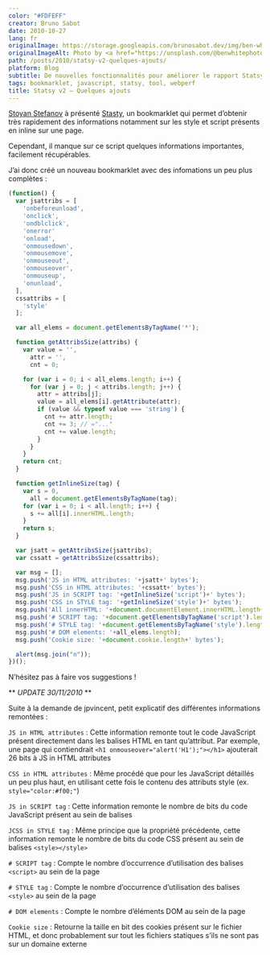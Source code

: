 ```yaml
---
color: "#FDFEFF"
creator: Bruno Sabot
date: 2010-10-27
lang: fr
originalImage: https://storage.googleapis.com/brunosabot.dev/img/ben-white-W8Qqn1PmQH0-unsplash.jpeg
originalImageAlt: Photo by <a href="https://unsplash.com/@benwhitephotography">Ben White</a> on <a href="https://unsplash.com">Unsplash</a>.
path: /posts/2010/statsy-v2-quelques-ajouts/
platform: Blog
subtitle: De nouvelles fonctionnalités pour améliorer le rapport Statsy
tags: bookmarklet, javascript, statsy, tool, webperf
title: Statsy v2 – Quelques ajouts
---
```


[Stoyan Stefanov](http://www.phpied.com/) à présenté [Stasty](http://www.phpied.com/statsy-more-data-points-for-markup-quality/), un bookmarklet qui permet d’obtenir très rapidement des informations notamment sur les style et script présents en inline sur une page.

Cependant, il manque sur ce script quelques informations importantes, facilement récupérables.

J’ai donc créé un nouveau bookmarklet avec des infomations un peu plus complètes :

```javascript
(function() {
  var jsattribs = [
    'onbeforeunload',
    'onclick',
    'ondblclick',
    'onerror'
    'onload',
    'onmousedown',
    'onmousemove',
    'onmouseout',
    'onmouseover',
    'onmouseup',
    'onunload',
  ],
  cssattribs = [
    'style'
  ];

  var all_elems = document.getElementsByTagName('*');

  function getAttribsSize(attribs) {
    var value = '',
      attr = '',
      cnt = 0;

    for (var i = 0; i < all_elems.length; i++) {
      for (var j = 0; j < attribs.length; j++) {
        attr = attribs[j];
        value = all_elems[i].getAttribute(attr);
        if (value && typeof value === 'string') {
          cnt += attr.length;
          cnt += 3; // ="..."
          cnt += value.length;
        }
      }
    }
    return cnt;
  }

  function getInlineSize(tag) {
    var s = 0,
      all = document.getElementsByTagName(tag);
    for (var i = 0; i < all.length; i++) {
      s += all[i].innerHTML.length;
    }
    return s;
  }

  var jsatt = getAttribsSize(jsattribs);
  var cssatt = getAttribsSize(cssattribs);

  var msg = [];
  msg.push('JS in HTML attributes: '+jsatt+' bytes');
  msg.push('CSS in HTML attributes: '+cssatt+' bytes');
  msg.push('JS in SCRIPT tag: '+getInlineSize('script')+' bytes');
  msg.push('CSS in STYLE tag: '+getInlineSize('style')+' bytes');
  msg.push('All innerHTML: '+document.documentElement.innerHTML.length+' bytes');
  msg.push('# SCRIPT tag: '+document.getElementsByTagName('script').length);
  msg.push('# STYLE tag: '+document.getElementsByTagName('style').length);
  msg.push('# DOM elements: '+all_elems.length);
  msg.push('Cookie size: '+document.cookie.length+' bytes');

  alert(msg.join("n"));
})();
```

N’hésitez pas à faire vos suggestions !

** _UPDATE 30/11/2010_ **

Suite à la demande de jpvincent, petit explicatif des différentes informations remontées :

`JS in HTML attributes` : Cette information remonte tout le code JavaScript présent directement dans les balises HTML en tant qu’attribut. Par exemple, une page qui contiendrait `<h1 onmouseover="alert('H1');"></h1>` ajouterait 26 bits à JS in HTML attributes

`CSS in HTML attributes` : Même procédé que pour les JavaScript détaillés un peu plus haut, en utilisant cette fois le contenu des attributs style (ex. `style="color:#f00;"`)

`JS in SCRIPT tag` : Cette information remonte le nombre de bits du code JavaScript présent au sein de balises

`JCSS in STYLE tag` : Même principe que la propriété précédente, cette information remonte le nombre de bits du code CSS présent au sein de balises `<style></style>`

`# SCRIPT tag` : Compte le nombre d’occurrence d’utilisation des balises `<script>` au sein de la page

`# STYLE tag` : Compte le nombre d’occurrence d’utilisation des balises `<style>` au sein de la page

`# DOM elements` : Compte le nombre d’éléments DOM au sein de la page

`Cookie size` : Retourne la taille en bit des cookies présent sur le fichier HTML, et donc probablement sur tout les fichiers statiques s’ils ne sont pas sur un domaine externe
